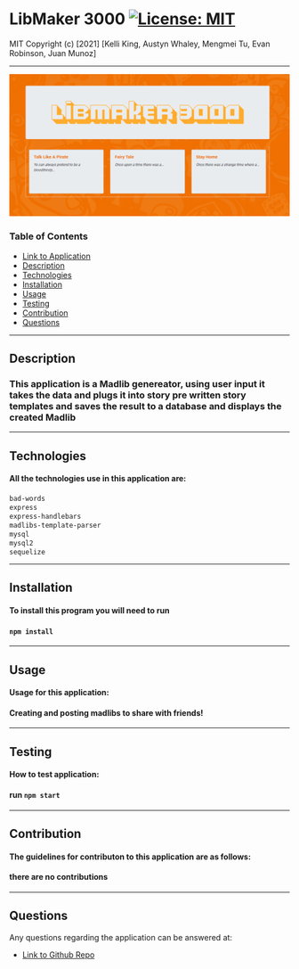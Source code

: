 # LibMaker 3000  [![License: MIT](https://img.shields.io/badge/License-MIT-brightgreen.svg)](https://opensource.org/licenses/MIT)
    
    
MIT
Copyright (c) [2021] [Kelli King, Austyn Whaley, Mengmei Tu, Evan Robinson, Juan Munoz]

---

![Screenshot](./public/images/LMSS.png)

### Table of Contents

- [Link to Application](https://github.com/thorgriffs/make-your-madlibs)
- [Description](#description)
- [Technologies](#technologies)
- [Installation](#installation)
- [Usage](#usage)
- [Testing](#Testing)
- [Contribution](#Contribution)
- [Questions](#Questions)
    

---


## Description

### This application is a Madlib genereator, using user input it takes the data and plugs it into story pre written story templates and saves the result to a database and displays the created Madlib

---


## Technologies
#### All the technologies use in this application are:

    bad-words
    express
    express-handlebars
    madlibs-template-parser
    mysql
    mysql2
    sequelize


---

## Installation

#### To install this program you will need to run

#### `npm install`

---

## Usage

#### Usage for this application:

#### Creating and posting madlibs to share with friends!

---

## Testing

#### How to test application:

#### run `npm start`

---

## Contribution

#### The guidelines for contributon to this application are as follows:

#### there are no contributions

---

## Questions

Any questions regarding the application can be answered at:

- [Link to Github Repo](https://github.com/thorgriffs/make-your-madlibs)


    
